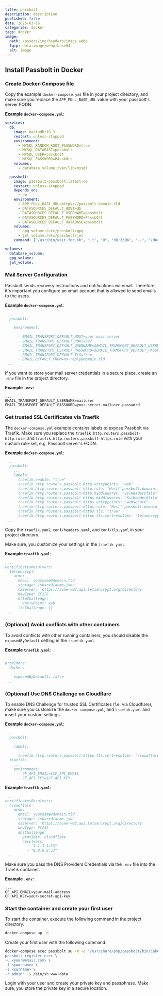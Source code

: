 ```yaml
---
title: passbolt
description: description
published: false
date: 2025-03-16
categories: docker
tags: docker
image:
  path: /assets/img/headers/image.webp
  lqip: data:image/webp;base64,
  alt: image
---
```


## Install Passbolt in Docker

### Create Docker-Compose file

Copy the example `docker-compose.yml` file in your project directory, and make sure you replace the `APP_FULL_BASE_URL` value with your passbolt's server FQDN.

**Example `docker-compose.yml`**:
```yml
services:
  db:
    image: mariadb:10.3
    restart: unless-stopped
    environment:
      - MYSQL_RANDOM_ROOT_PASSWORD=true
      - MYSQL_DATABASE=passbolt
      - MYSQL_USER=passbolt
      - MYSQL_PASSWORD=P4ssb0lt
    volumes:
      - database_volume:/var/lib/mysql

  passbolt:
    image: passbolt/passbolt:latest-ce
    restart: unless-stopped
    depends_on:
      - db
    environment:
      - APP_FULL_BASE_URL=https://passbolt.domain.tld
      - DATASOURCES_DEFAULT_HOST=db
      - DATASOURCES_DEFAULT_USERNAME=passbolt
      - DATASOURCES_DEFAULT_PASSWORD=P4ssb0lt
      - DATASOURCES_DEFAULT_DATABASE=passbolt
    volumes:
      - gpg_volume:/etc/passbolt/gpg
      - jwt_volume:/etc/passbolt/jwt
    command: ["/usr/bin/wait-for.sh", "-t", "0", "db:3306", "--", "/docker-entrypoint.sh"]

volumes:
  database_volume:
  gpg_volume:
  jwt_volume:
```

### Mail Server Configuration

Passbolt sends recovery instructions and notifications via email. Therefore, it's important you configure an email account that is allowed to send emails to the users.

**Example `docker-compose.yml`**:
```yml
...
  passbolt:
    ...
    environment:
      ...
      - EMAIL_TRANSPORT_DEFAULT_HOST=your-mail-server
      - EMAIL_TRANSPORT_DEFAULT_PORT=587
      - EMAIL_TRANSPORT_DEFAULT_USERNAME=$EMAIL_TRANSPORT_DEFAULT_USERNAME
      - EMAIL_TRANSPORT_DEFAULT_PASSWORD=$EMAIL_TRANSPORT_DEFAULT_PASSWORD
      - EMAIL_TRANSPORT_DEFAULT_TLS=true
      - EMAIL_DEFAULT_FROM=no-reply@domain.tld
...
```

If you want to store your mail server credentials in a secure place, create an `.env` file in the project directory.

**Example `.env`:**
```
...
EMAIL_TRANSPORT_DEFAULT_USERNAME=mailuser
EMAIL_TRANSPORT_DEFAULT_PASSWORD=your-secret-mailuser-password
```

### Get trusted SSL Certificates via Traefik

The `docker-compose.yml` example contains labels to expose Passbolt via Traefik. Make sure you replace the `traefik.http.routers.passbolt-http.rule`, and `traefik.http.routers.passbolt-https.rule` with your custom rule-set, e.g. Passbolt server's FQDN.

**Example `docker-compose.yml`**:
```yml
...
  passbolt:
    ...
    labels:
      traefik.enable: "true"
      traefik.http.routers.passbolt-http.entrypoints: "web"
      traefik.http.routers.passbolt-http.rule: "Host(`passbolt.domain.tld`)"
      traefik.http.routers.passbolt-http.middlewares: "SslHeader@file"
      traefik.http.routers.passbolt-https.middlewares: "SslHeader@file"
      traefik.http.routers.passbolt-https.entrypoints: "websecure"
      traefik.http.routers.passbolt-https.rule: "Host(`passbolt.domain.tld`)"
      traefik.http.routers.passbolt-https.tls: "true"
      traefik.http.routers.passbolt-https.tls.certresolver: "letsencrypt"
...
```

Copy the `traefik.yaml`, `conf/headers.yaml`, and `conf/tls.yaml` in your project directory.

Make sure, you customize your settings in the `traefik yaml`.

**Example `traefik.yaml`**:
```yml
...
certificatesResolvers:
  letsencrypt:
    acme:
      email: yourname@domain.tld
      storage: /shared/acme.json
      caServer: 'https://acme-v02.api.letsencrypt.org/directory'
      keyType: EC256
      httpChallenge:
        entryPoint: web
      tlsChallenge: {}
...
```

### (Optional) Avoid conflicts with other containers

To avoid conflicts with other running containers, you should disable the `exposedByDefault` setting in the `traefik yaml`.

**Example `traefik.yaml`**:
```yml
...
providers:
  docker:
    ...
    exposedByDefault: false
...
```

### (Optional) Use DNS Challenge on Cloudflare

To enable DNS Challenge for trusted SSL Certificates (f.e. via Cloudflare), make sure you customize the `docker-compose.yml`, and `traefik.yaml` and insert your custom settings.

**Example `docker-compose.yml`**:
```yml
...
  passbolt:
    ...
    labels:
      ...
      traefik.http.routers.passbolt-https.tls.certresolver: "cloudflare"
  traefik:
    ...
    environment:
      - CF_API_EMAIL=$CF_API_EMAIL
      - CF_API_KEY=$CF_API_KEY
```

**Example `traefik.yaml`**:
```yml
...
certificatesResolvers:
  cloudflare:
    acme:
      email: yourname@domain.tld
      storage: /shared/acme.json
      caServer: 'https://acme-v02.api.letsencrypt.org/directory'
      keyType: EC256
      dnsChallenge:
        provider: cloudflare
        resolvers:
          - "1.1.1.1:53"
          - "8.8.8.8:53"
...
```

Make sure you pass the DNS Providers Credentials via the `.env` file into the Traefik container.

**Example `.env`:**
```
...
CF_API_EMAIL=your-mail-address
CF_API_KEY=your-secret-api-key
```


### Start the container and create your first user

To start the container, execute the following command in the project directory.

```bash
docker-compose up -d
```

Create your first user with the following command.

```bash
docker-compose exec passbolt su -m -c "/usr/share/php/passbolt/bin/cake \
passbolt register_user \
-u <your@email.com> \
-f <yourname> \
-l <surname> \
-r admin" -s /bin/sh www-data
```

Login with your user and create your private key and passphrase. Make sure, you store the private key in a secure location.
